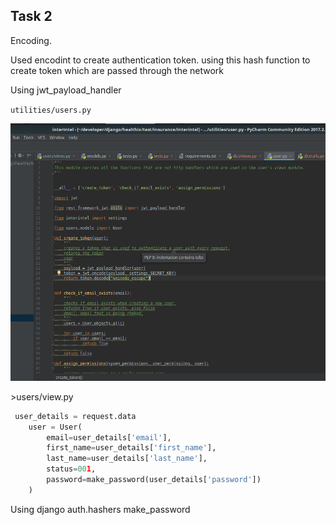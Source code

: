 ## Task 2

Encoding.

Used encodint to create authentication token. using this hash function to create token which are passed through the network

Using jwt\_payload\_handler

`utilities/users.py`

![](/assets/tokencreate_token.png)

&gt;users/view.py

```py
 user_details = request.data
    user = User(
        email=user_details['email'],
        first_name=user_details['first_name'],
        last_name=user_details['last_name'],
        status=001,
        password=make_password(user_details['password'])
    )
```

Using django auth.hashers make\_password

